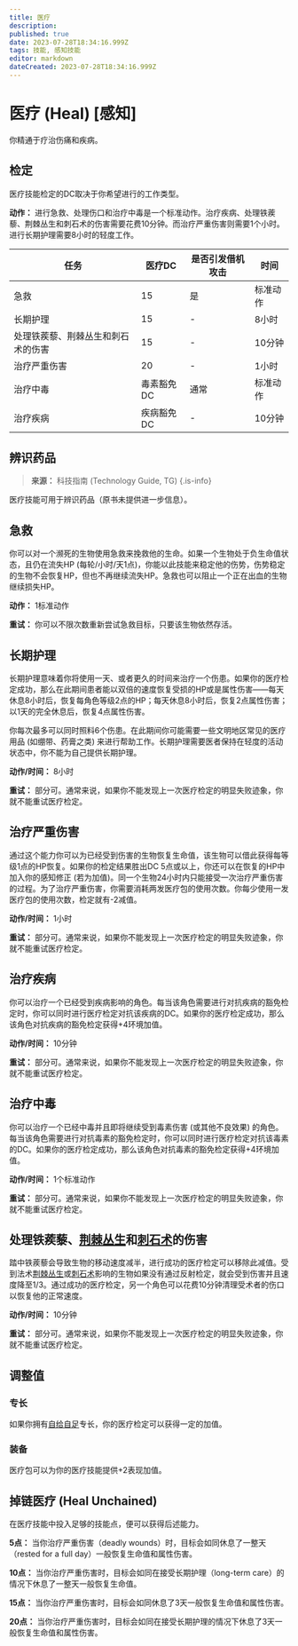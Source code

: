```yaml
---
title: 医疗
description: 
published: true
date: 2023-07-28T18:34:16.999Z
tags: 技能, 感知技能
editor: markdown
dateCreated: 2023-07-28T18:34:16.999Z
---
```


# 医疗 (Heal) \[感知\]
你精通于疗治伤痛和疾病。

## 检定
医疗技能检定的DC取决于你希望进行的工作类型。

**动作：** 进行急救、处理伤口和治疗中毒是一个标准动作。治疗疾病、处理铁蒺藜、荆棘丛生和刺石术的伤害需要花费10分钟。而治疗严重伤害则需要1个小时。进行长期护理需要8小时的轻度工作。

| 任务                        | 医疗DC   | 是否引发借机攻击 | 时间 |
| --------------------------- | -------- | --- | --- |
| 急救                        | 15       | 是 | 标准动作 |
| 长期护理                    | 15       | - | 8小时 |
| 处理铁蒺藜、荆棘丛生和刺石术的伤害  | 15       | - | 10分钟 |
| 治疗严重伤害                | 20       | - | 1小时 |
| 治疗中毒                    | 毒素豁免DC | 通常 | 标准动作 |
| 治疗疾病                    | 疾病豁免DC | - | 10分钟 |

## 辨识药品
> **来源：** 科技指南 (Technology Guide, TG)
{.is-info}

医疗技能可用于辨识药品（原书未提供进一步信息）。

## 急救
你可以对一个濒死的生物使用急救来挽救他的生命。如果一个生物处于负生命值状态，且仍在流失HP (每轮/小时/天1点)，你能以此技能来稳定他的伤势，伤势稳定的生物不会恢复HP，但也不再继续流失HP。急救也可以阻止一个正在出血的生物继续损失HP。

**动作：** 1标准动作

**重试：** 你可以不限次数重新尝试急救目标，只要该生物依然存活。

## 长期护理
长期护理意味着你将使用一天、或者更久的时间来治疗一个伤患。如果你的医疗检定成功，那么在此期间患者能以双倍的速度恢复受损的HP或是属性伤害——每天休息8小时后，恢复每角色等级2点的HP；每天休息8小时后，恢复2点属性伤害；以1天的完全休息后，恢复4点属性伤害。

你每次最多可以同时照料6个伤患。在此期间你可能需要一些文明地区常见的医疗用品 (如绷带、药膏之类) 来进行帮助工作。长期护理需要医者保持在轻度的活动状态中，你不能为自己提供长期护理。

**动作/时间：** 8小时

**重试：** 部分可。通常来说，如果你不能发现上一次医疗检定的明显失败迹象，你就不能重试医疗检定。

## 治疗严重伤害
通过这个能力你可以为已经受到伤害的生物恢复生命值，该生物可以借此获得每等级1点的HP恢复。如果你的检定结果胜出DC 5点或以上，你还可以在恢复的HP中加入你的感知修正 (若为加值)。同一个生物24小时内只能接受一次治疗严重伤害的过程。为了治疗严重伤害，你需要消耗两发医疗包的使用次数。你每少使用一发医疗包的使用次数，检定就有-2减值。

**动作/时间：** 1小时

**重试：** 部分可。通常来说，如果你不能发现上一次医疗检定的明显失败迹象，你就不能重试医疗检定。

## 治疗疾病
你可以治疗一个已经受到疾病影响的角色。每当该角色需要进行对抗疾病的豁免检定时，你可以同时进行医疗检定对抗该疾病的DC。如果你的医疗检定成功，那么该角色对抗疾病的豁免检定获得+4环境加值。

**动作/时间：** 10分钟

**重试：** 部分可。通常来说，如果你不能发现上一次医疗检定的明显失败迹象，你就不能重试医疗检定。

## 治疗中毒
你可以治疗一个已经中毒并且即将继续受到毒素伤害 (或其他不良效果) 的角色。每当该角色需要进行对抗毒素的豁免检定时，你可以同时进行医疗检定对抗该毒素的DC。如果你的医疗检定成功，那么该角色对抗毒素的豁免检定获得+4环境加值。

**动作/时间：** 1个标准动作

**重试：** 部分可。通常来说，如果你不能发现上一次医疗检定的明显失败迹象，你就不能重试医疗检定。

## 处理铁蒺藜、[荆棘丛生](/法术列表/荆棘丛生_Spike_growth)和[刺石术](/法术列表/刺石术_Spike_stones)的伤害
踏中铁蒺藜会导致生物的移动速度减半，进行成功的医疗检定可以移除此减值。受到法术[荆棘丛生](/法术列表/荆棘丛生_Spike_growth)或[刺石术](/法术列表/刺石术_Spike_stones)影响的生物如果没有通过反射检定，就会受到伤害并且速度降至1/3。通过成功的医疗检定，另一个角色可以花费10分钟清理受术者的伤口以恢复他的正常速度。

**动作/时间：** 10分钟

**重试：** 部分可。通常来说，如果你不能发现上一次医疗检定的明显失败迹象，你就不能重试医疗检定。

## 调整值
### 专长
如果你拥有[自给自足](/专长/自给自足)专长，你的医疗检定可以获得一定的加值。

### 装备
医疗包可以为你的医疗技能提供+2表现加值。

## 掉链医疗 (Heal Unchained)
在医疗技能中投入足够的技能点，便可以获得后述能力。

**5点：** 当你治疗严重伤害（deadly wounds）时，目标会如同休息了一整天（rested for a full day）一般恢复生命值和属性伤害。

**10点：** 当你治疗严重伤害时，目标会如同在接受长期护理（long-term care）的情况下休息了一整天一般恢复生命值。

**15点：** 当你治疗严重伤害时，目标会如同休息了3天一般恢复生命值和属性伤害。

**20点：** 当你治疗严重伤害时，目标会如同在接受长期护理的情况下休息了3天一般恢复生命值和属性伤害。



